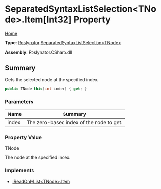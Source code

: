 # SeparatedSyntaxListSelection\<TNode>\.Item\[Int32\] Property

[Home](../../../README.md)

**Type**: [Roslynator](../../README.md)\.[SeparatedSyntaxListSelection\<TNode>](../README.md)

**Assembly**: Roslynator\.CSharp\.dll

## Summary

Gets the selected node at the specified index\.

```csharp
public TNode this[int index] { get; }
```

### Parameters

| Name | Summary |
| ---- | ------- |
| index | The zero\-based index of the node to get\.  |

### Property Value

TNode

The node at the specified index\.

### Implements

* [IReadOnlyList\<TNode>.Item](https://docs.microsoft.com/en-us/dotnet/api/system.collections.generic.ireadonlylist-1.item)
